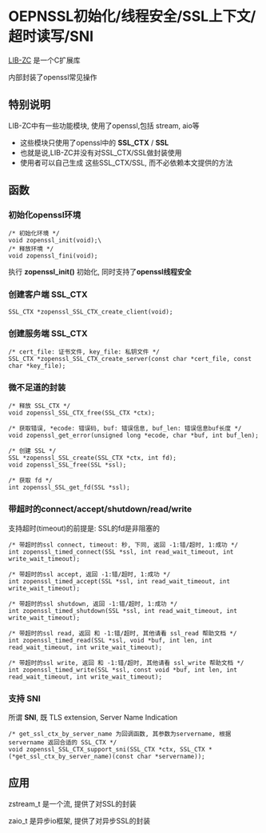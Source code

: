 # OEPNSSL初始化/线程安全/SSL上下文/超时读写/SNI

[LIB-ZC](https://gitee.com/linuxmail/lib-zc) 是一个C扩展库

内部封装了openssl常见操作

## 特别说明

LIB-ZC中有一些功能模块, 使用了openssl,包括 stream, aio等

- 这些模块只使用了openssl中的 **SSL_CTX** / **SSL**
- 也就是说,LIB-ZC并没有对SSL_CTX/SSL做封装使用
- 使用者可以自己生成 这些SSL_CTX/SSL, 而不必依赖本文提供的方法

## 函数

### 初始化openssl环境

```
/* 初始化环境 */
void zopenssl_init(void);\
/* 释放环境 */
void zopenssl_fini(void);
```

执行 **zopenssl_init()** 初始化, 同时支持了**openssl线程安全**

### 创建客户端 SSL_CTX

```
SSL_CTX *zopenssl_SSL_CTX_create_client(void);
```

### 创建服务端 SSL_CTX

```
/* cert_file: 证书文件, key_file: 私钥文件 */
SSL_CTX *zopenssl_SSL_CTX_create_server(const char *cert_file, const char *key_file);
```

### 微不足道的封装

```
/* 释放 SSL_CTX */
void zopenssl_SSL_CTX_free(SSL_CTX *ctx);

/* 获取错误, *ecode: 错误码, buf: 错误信息, buf_len: 错误信息buf长度 */
void zopenssl_get_error(unsigned long *ecode, char *buf, int buf_len);

/* 创建 SSL */
SSL *zopenssl_SSL_create(SSL_CTX *ctx, int fd); 
void zopenssl_SSL_free(SSL *ssl);

/* 获取 fd */
int zopenssl_SSL_get_fd(SSL *ssl);
```

### 带超时的connect/accept/shutdown/read/write
 
支持超时(timeout)的前提是: SSL的fd是非阻塞的

```
/* 带超时的ssl connect, timeout: 秒, 下同, 返回 -1:错/超时, 1:成功 */
int zopenssl_timed_connect(SSL *ssl, int read_wait_timeout, int write_wait_timeout);

/* 带超时的ssl accept, 返回 -1:错/超时, 1:成功 */
int zopenssl_timed_accept(SSL *ssl, int read_wait_timeout, int write_wait_timeout);

/* 带超时的ssl shutdown, 返回 -1:错/超时, 1:成功 */
int zopenssl_timed_shutdown(SSL *ssl, int read_wait_timeout, int write_wait_timeout);

/* 带超时的ssl read, 返回 和 -1:错/超时, 其他请看 ssl_read 帮助文档 */
int zopenssl_timed_read(SSL *ssl, void *buf, int len, int read_wait_timeout, int write_wait_timeout);

/* 带超时的ssl write, 返回 和 -1:错/超时, 其他请看 ssl_write 帮助文档 */
int zopenssl_timed_write(SSL *ssl, const void *buf, int len, int read_wait_timeout, int write_wait_timeout);

```

### 支持 SNI

所谓 **SNI**, 既 TLS extension, Server Name Indication

```
/* get_ssl_ctx_by_server_name 为回调函数, 其参数为servername, 根据servername 返回合适的 SSL_CTX */
void zopenssl_SSL_CTX_support_sni(SSL_CTX *ctx, SSL_CTX *(*get_ssl_ctx_by_server_name)(const char *servername));
```

## 应用

zstream_t 是一个流, 提供了对SSL的封装

zaio_t 是异步io框架, 提供了对异步SSL的封装
